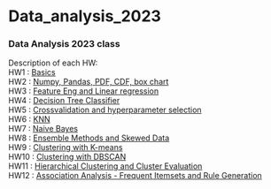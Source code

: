 # Data_analysis_2023
### Data Analysis 2023 class

Description of each HW:
<br>
HW1 : [Basics<br>](CS329E_HW1.ipynb)
HW2 : [Numpy, Pandas, PDF, CDF, box chart<br>](CS329e_HW2.ipynb)
HW3 : [Feature Eng and Linear regression<br>](CS329e_HW3.ipynb)
HW4 : [Decision Tree Classifier <br>](CS329e_HW4.ipynb)
HW5 : [Crossvalidation and hyperparameter selection<br>](CS329e_HW5.ipynb)
HW6 : [KNN<br>](CS329e_HW6.ipynb)
HW7 : [Naive Bayes<br>](CS329e_HW7.ipynb)
HW8 : [Ensemble Methods and Skewed Data<br>](CS329e_HW8.ipynb)
HW9 : [Clustering with K-means<br>](CS329e_HW9.ipynb)
HW10 : [Clustering with DBSCAN<br>](CS329e_HW10.ipynb)
HW11 : [Hierarchical Clustering and Cluster Evaluation<br>](CS329e_HW11.ipynb)
HW12 : [Association Analysis - Frequent Itemsets and Rule Generation<br>](CS329e_HW12.ipynb)

